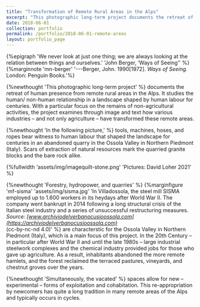 ```yaml
---
title: "Transformation of Remote Rural Areas in the Alps"
excerpt: "This photographic long-term project documents the retreat of the human presence from remote rural areas in the Alps It studies the human/ non-human relationship in a landscape shaped by human labour  for centuries ..."
date: 2018-06-01
collection: portfolio
permalink: /portfolio/2018-06-01-remote-areas
layout: portfolio_page
---
```

{%epigraph 'We never look at just one thing; we are always looking at the relation between things and ourselves.' 'John Berger, ‘Ways of Seeing’' %} {%marginnote 'mn-berger' '---Berger, John. 1990[1972]. *Ways of Seeing.* London: Penguin Books.'%}

{%newthought 'This photographic long-term project' %} documents the retreat of human presence from remote rural areas in the Alps. It studies the human/ non-human relationship in a landscape shaped by human labour  for centuries. With a particular focus on the remains of non-agricultural activities, the project examines through image and text how various industries – and not only agriculture – have transformed these remote areas.

{%newthought 'In the following picture,' %} tools, machines, hoses, and ropes bear witness to human labour that shaped the landscape for centuries in an abandoned quarry in the Ossola Valley in Northern Piedmont (Italy). Scars of extraction of natural resources mark the quarried granite blocks and the bare rock alike.

{%fullwidth 'assets/img/imagequilt-stone.png' 'Pictures: David Loher 2021' %}

{%newthought 'Forestry, hydropower, and quarries' %} {%marginfigure 'mf-sisma' 'assets/img/sisma.jpg' 'In Villadossola, the steel mill SISMA employed up to 1.600 workers in its heydays after World War II. The company went bankrupt in 2014 following a long structural crisis of the Italian steel industry and a series of unsuccessful restructuring measures. <br>*Source: [www.archiviodelverbanocusioossola.com](https://archiviodelverbanocusioossola.com)* <br>(cc-by-nc-nd 4.0)' %} are characterstic for the Ossola Valley in Northern Piedmont (Italy), which is a main focus of this project. In the 20th Century – in particular after World War II and until the late 1980s – large industrial steelwork complexes and the chemical industry provided jobs for those who gave up agriculture. As a result, inhabitants abandoned the more remote hamlets, and the forest reclaimed the terraced pastures, vineyards, and chestnut groves over the years.

{%newthought 'Simultaneously, the vacated' %} spaces allow for new – experimental – forms of exploitation and cohabitation. This re-appropriation by newcomers has quite a long tradition in many remote areas of the Alps and typically occurs in cycles.
